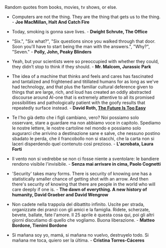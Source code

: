 Random quotes from books, movies, tv shows, or else.

- Computers are not the thing. They are the thing that gets us to the thing. - **Joe MacMillan, Halt And Catch Fire**
- Today, smoking is gonna save lives. - **Dwight Schrute, The Office**
- "Six.", "Six what?", "Six questions since you walked through that door. Soon you'll have to start being the man with the answers.", "Why?", "Seven." - **Polly, John, Peaky Blinders**
- Yeah, but your scientists were so preoccupied with whether they could, they didn’t stop to think if they should. - **Mr. Malcom, Jurassic Park**
- The idea of a machine that thinks and feels and cares has fascinated and tantalized and frightened and titillated humans for as long as we've had technology, and that plus the familiar cultural deference given to things that are large, rich, and loud has created an oddly abstracted discourse around AI-one that is extremely attentive to all its promised possibilities and pathologically patient with the goofy results that repeatedly surface instead. - **David Roth, [The Future Is Too Easy](https://defector.com/the-future-is-too-easy)**

- Te l'ho già detto che i figli cambiano, vero? Noi possiamo solo osservare, stare a guardare ma non abbiamo voce in capitolo. Spediamo le nostre lettere, le nostre cartoline nel mondo e possiamo solo augurarci che arrivino a destinazione sane e salve, che nessuno postino sbadato le perda, che il francobollo non si stacchi, che la carta non si laceri disperdendo quel contenuto così prezioso. - **L'acrobata, Laura Forti**
- Il vento non si vedrebbe se non ci fosse niente a sventolare: le bandiere rendono visibile l'invisibile. - **Senza mai arrivare in cima, Paolo Cognetti**
- 'Security' takes many forms. There is security of knowing one has a statistically smaller chance of getting shot with an arrow. And then there's security of knowing that there are people in the world who will care deeply if one is. - **The dawn of everything. A new history of humanity, David Graeber and David Wengrow**

- Non cadete nella trappola del dibattito infinito. Uscite per strada, organizzate dei pranzi con gli amici e la famiglia. Ridete, scherzate, bevete, ballate, fate l'amore. Il 25 aprile è questa cosa qui, poi gli altri giorni discutiamo di quello che vogliamo. Buona liberazione. - **Matteo Bordone, Tienimi Bordone**
- Si mañana soy yo, mamá, si mañana no vuelvo, destruyelo todo. Si mañana me toca, quiero ser la última. - **Cristina Torres-Cáceres**